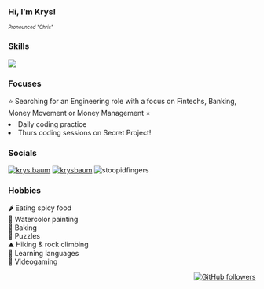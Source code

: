 <h3>Hi, I’m Krys!</h3>
<sub><sup><i>Pronounced "Chris"</i></sup></sub>

<h3>Skills</h3>
<p>
  <a href="https://skillicons.dev">
    <img src="https://skillicons.dev/icons?i=rails,ruby,replit,js,py,vue,vscode,react,bootstrap,github" />
  </a>
</p>

<h3>Focuses</h3>
⭐ Searching for an Engineering role with a focus on Fintechs, Banking, Money Movement or Money Management ⭐
<li>Daily coding practice</li>
<li>Thurs coding sessions on Secret Project!</li>

<h3>Socials</h3>

[![krys.baum](https://img.shields.io/badge/Instagram-%23E4405F.svg?style=plastic)](https://www.instagram.com/krys.baum/)
[![krysbaum](https://img.shields.io/badge/linkedin-%230077B5.svg?style=plastic)](https://www.linkedin.com/in/krysbaum/)
![stoopidfingers](https://img.shields.io/badge/Discord-%235865F2.svg?style=plastic)

<h3>Hobbies</h3>
<p>
  🌶️ Eating spicy food<br>
  🎨 Watercolor painting<br>
  🥐 Baking<br>
  🧩 Puzzles<br>
  ⛰️ Hiking & rock climbing<br>
  📘 Learning languages<br>
  👾 Videogaming<br>
</p>

<div align=right>
  
  [![GitHub followers](https://img.shields.io/github/followers/krysbaum.svg?style=social&label=Follow&maxAge=2592000)](https://github.com/krysbaum?tab=followers)
  
  </div>

